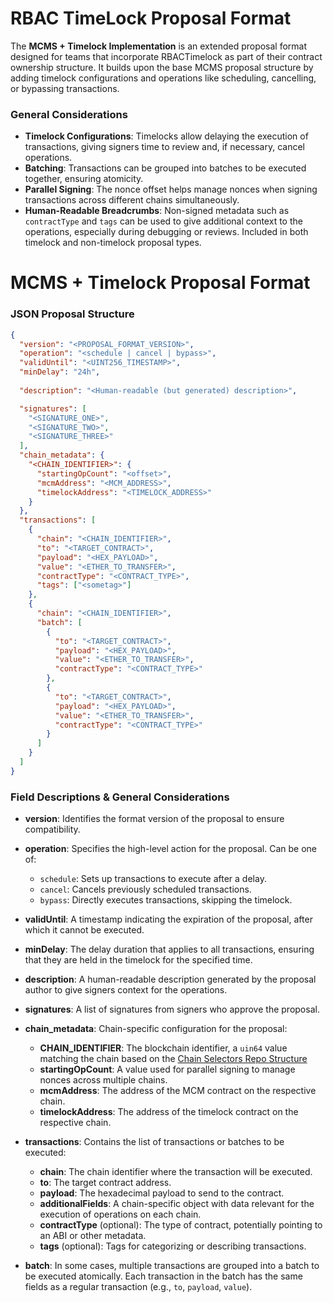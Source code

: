 # RBAC TimeLock Proposal Format

The **MCMS + Timelock Implementation** is an extended proposal format designed for teams that incorporate 
RBACTimelock as part of their contract ownership structure. It builds upon the base MCMS proposal structure by adding 
timelock configurations and operations like scheduling, cancelling, or bypassing transactions.
### General Considerations

- **Timelock Configurations**: Timelocks allow delaying the execution of transactions, giving signers time to review and, if necessary, cancel operations.
- **Batching**: Transactions can be grouped into batches to be executed together, ensuring atomicity.
- **Parallel Signing**: The nonce offset helps manage nonces when signing transactions across different chains simultaneously.
- **Human-Readable Breadcrumbs**: Non-signed metadata such as `contractType` and `tags` can be used to give additional context to the operations, especially during debugging or reviews. Included in both timelock and non-timelock proposal types.

# MCMS + Timelock Proposal Format

<!-- panels:start -->

<!-- div:left-panel -->
### JSON Proposal Structure

```json
{
  "version": "<PROPOSAL_FORMAT_VERSION>",
  "operation": "<schedule | cancel | bypass>",
  "validUntil": "<UINT256_TIMESTAMP>",
  "minDelay": "24h",
  
  "description": "<Human-readable (but generated) description>",

  "signatures": [
    "<SIGNATURE_ONE>",
    "<SIGNATURE_TWO>",
    "<SIGNATURE_THREE>"
  ],
  "chain_metadata": {
    "<CHAIN_IDENTIFIER>": {
      "startingOpCount": "<offset>",
      "mcmAddress": "<MCM_ADDRESS>",
      "timelockAddress": "<TIMELOCK_ADDRESS>"
    }
  },
  "transactions": [
    {
      "chain": "<CHAIN_IDENTIFIER>",
      "to": "<TARGET_CONTRACT>",
      "payload": "<HEX_PAYLOAD>",
      "value": "<ETHER_TO_TRANSFER>",
      "contractType": "<CONTRACT_TYPE>",
      "tags": ["<sometag>"]
    },
    {
      "chain": "<CHAIN_IDENTIFIER>",
      "batch": [
        {
          "to": "<TARGET_CONTRACT>",
          "payload": "<HEX_PAYLOAD>",
          "value": "<ETHER_TO_TRANSFER>",
          "contractType": "<CONTRACT_TYPE>"
        },
        {
          "to": "<TARGET_CONTRACT>",
          "payload": "<HEX_PAYLOAD>",
          "value": "<ETHER_TO_TRANSFER>",
          "contractType": "<CONTRACT_TYPE>"
        }
      ]
    }
  ]
}
```

<!-- div:right-panel -->
### Field Descriptions & General Considerations

- **version**: Identifies the format version of the proposal to ensure compatibility.

- **operation**: Specifies the high-level action for the proposal. Can be one of:
  - `schedule`: Sets up transactions to execute after a delay.
  - `cancel`: Cancels previously scheduled transactions.
  - `bypass`: Directly executes transactions, skipping the timelock.

- **validUntil**: A timestamp indicating the expiration of the proposal, after which it cannot be executed.

- **minDelay**: The delay duration that applies to all transactions, ensuring that they are held in the timelock for the specified time.

- **description**: A human-readable description generated by the proposal author to give signers context for the operations.

- **signatures**: A list of signatures from signers who approve the proposal.

- **chain_metadata**: Chain-specific configuration for the proposal:
  - **CHAIN_IDENTIFIER**: The blockchain identifier, a `uin64` value matching the chain based on the [Chain Selectors Repo Structure](https://github.com/smartcontractkit/chain-selectors)
  - **startingOpCount**: A value used for parallel signing to manage nonces across multiple chains.
  - **mcmAddress**: The address of the MCM contract on the respective chain.
  - **timelockAddress**: The address of the timelock contract on the respective chain.

- **transactions**: Contains the list of transactions or batches to be executed:
  - **chain**: The chain identifier where the transaction will be executed.
  - **to**: The target contract address.
  - **payload**: The hexadecimal payload to send to the contract.
  - **additionalFields**: A chain-specific object with data relevant for the execution of operations on each chain.
  - **contractType** (optional): The type of contract, potentially pointing to an ABI or other metadata.
  - **tags** (optional): Tags for categorizing or describing transactions.

- **batch**: In some cases, multiple transactions are grouped into a batch to be executed atomically. Each transaction in the batch has the same fields as a regular transaction (e.g., `to`, `payload`, `value`).


<!-- panels:end -->